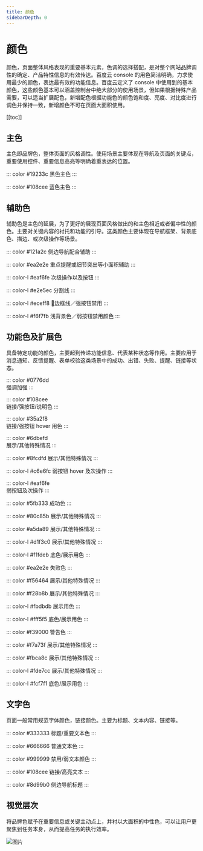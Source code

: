 ```yaml
---
title: 颜色
sidebarDepth: 0
---
```




# 颜色

颜色，页面整体风格表现的重要基本元素，色调的选择搭配，是对整个网站品牌调性的确定、产品特性信息的有效传达。百度云 console 的用色简洁明确，力求使用最少的颜色，表达最有效的功能信息。百度云定义了 console 中使用到的基本颜色，这些颜色基本可以涵盖控制台中绝大部分的使用场景，但如果根据特殊产品需要，可以适当扩展配色，新增配色根据功能色的颜色饱和度、亮度、对比度进行调色并保持一致，新增颜色不可在页面大面积使用。

[[toc]]

## 主色

主色即品牌色，整体页面的风格调性。使用场景主要体现在导航及页面的关键点，重要使用控件、重要信息高亮等明确着重表达的位置。

::: color #19233c
黑色主色
:::

::: color #108cee
蓝色主色
:::


## 辅助色

辅助色是主色的延展，为了更好的展现页面风格做出的和主色相近或者偏中性的颜色。主要对关键内容的衬托和功能的引导。这类颜色主要体现在导航框架、背景底色、描边、或次级操作等场景。

::: color #121a2c
侧边导航配合辅助
:::

::: color #ea2e2e
重点提醒或细节突出等小面积辅助
:::

::: color-l #eaf6fe
次级操作以及按钮
:::

::: color-l #e2e5ec
分割线
:::

::: color-l #eceff8
边框线／强按钮禁用
:::

::: color-l #f6f7fb 
浅背景色／弱按钮禁用颜色
:::


## 功能色及扩展色

具备特定功能的颜色，主要起到传递功能信息、代表某种状态等作用。主要应用于消息通知、反馈提醒、表单校验这类场景中的成功、出错、失败、提醒、链接等状态。



<div class="wrp" id="blue">

::: color #0776dd   
强调加强
:::

::: color #108cee  
链接/强按钮/说明色
:::

::: color #35a2f8  
链接/强按钮 hover 用色
:::

::: color #6dbefd  
展示/其他特殊情况
:::

::: color #8fcdfd 
展示/其他特殊情况
:::

::: color-l #c6e6fc
弱按钮 hover 及次操作
:::

::: color-l #eaf6fe  
弱按钮及次操作
:::


</div>


<div class="wrp" id="green">

::: color #5fb333 
成功色
:::

::: color #80c85b
展示/其他特殊情况
:::

::: color #a5da89
展示/其他特殊情况
:::

::: color-l #d1f3c0
展示/其他特殊情况
:::

::: color-l #f1fdeb
底色/展示用色
:::


</div>

<div class="wrp" id="red">

::: color #ea2e2e
失败色
:::

::: color #f56464
展示/其他特殊情况
:::

::: color #f28b8b
展示/其他特殊情况
:::

::: color-l #fbdbdb
展示用色
:::

::: color-l #fff5f5
底色/展示用色
:::


</div>

<div class="wrp" id="orange">

::: color #f39000
警告色
:::

::: color #f7a73f
展示/其他特殊情况
:::

::: color #fbca8c
展示/其他特殊情况
:::

::: color-l #fde7cc
展示/其他特殊情况
:::

::: color-l #fcf7f1
底色/展示用色
:::


</div>





## 文字色

页面一般常用规范字体颜色，链接颜色。主要为标题、文本内容、链接等。

::: color #333333
标题/重要文本色
:::

::: color #666666
普通文本色
:::

::: color #999999
禁用/弱文本颜色
:::

::: color #108cee
链接/高亮文本
:::

::: color #8d99b0
侧边导航标题
:::


## 视觉层次

将品牌色赋予在重要信息或关键主动点上，并衬以大面积的中性色，可以让用户更聚焦到任务本身，从而提高任务的执行效率。

![图片](http://baiduyun-guideline.bj.bcebos.com/console/style/color/05_2x.png)






<!-- 页面样式配置文件，如不懂 css 代码请勿更改 -->

<style>
    /*蓝色颜色列表配置项*/
    div.wrp#blue .colorBox.light p{
        color:#108cee;
    }
    /*绿色颜色列表配置项*/
    div.wrp#green .colorBox.light p{
        color:#5fb333;
    }
    /*红色颜色列表配置项*/
    div.wrp#red .colorBox.light p{
        color:#ea2e2e;
    }
    /*橙色颜色列表配置项*/
    div.wrp#orange .colorBox.light p{
        color:#f39000;
    }
</style>



